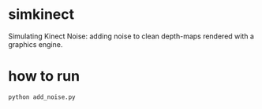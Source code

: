 # simkinect
Simulating Kinect Noise: adding noise to clean depth-maps rendered with a graphics engine.

# how to run 

`python add_noise.py` 
